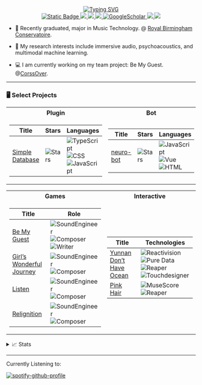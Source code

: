 <p align="center">
<a href="https://github.com/zjnbwxq">
    <img src="https://readme-typing-svg.demolab.com?font=PT+Serif&duration=2000&pause=100&center=%E9%94%99%E8%AF%AF%E7%9A%84&vCenter=%E9%94%99%E8%AF%AF%E7%9A%84&multiline=true&repeat=%E7%9C%9F%E7%9A%84&random=%E9%94%99%E8%AF%AF%E7%9A%84&width=500&height=80&lines=Xiaoqi+Weng;Music+Producer+%7C+Audio+Engineer+%7C+Writer;UI+UX+%7C+Immersive+Sound+%7C+Plugins" alt="Typing SVG" />
<!-- </a> -->
<br/>

<a href="https://zjnbwxq.github.io/Xiaoqi-Weng.github.io/">
    <img alt="Static Badge" src="https://img.shields.io/badge/Website-makos.dev-0000CD?style=flat-square">

</a>  
<a href="https://zjnbwxq.github.io/Xiaoqi-Weng.github.io//cv/">
    <img src="https://img.shields.io/badge/PDF-CV-blue?style=flat-square&logo=adobe">
</a>  
<a href="https://www.linkedin.com/in/xiaoqiweng/">
    <img src="https://img.shields.io/badge/-Linkedin-blue?style=flat-square&logo=linkedin">
</a>
<a href="mailto:sudo@soundiem.com">
    <img src="https://img.shields.io/badge/-Email-red?style=flat-square&logo=gmail&logoColor=white">
</a>
<a href='https://scholar.google.com/citations?user=nr3E6yYAAAAJ&hl' target="_blank">
    <img alt='GoogleScholar' src='https://img.shields.io/badge/Scholar-100000?style=flat&logo=GoogleScholar&logoColor=white&&color=0181FF'>
</a>
<a href="https://itch.io/profile/zjnbwxq">
    <img src="https://img.shields.io/badge/itch-zjnbwxq-FA5C5C?style=flat-square&logo=itchdotio&logoColor=white">
</a>


<a href="https://github.com/zjnbwxq">
    <img src="https://github-stats-alpha.vercel.app/api?username=zjnbwxq&cc=22272e&tc=37BCF6&ic=fff&bc=0000">
</a>

</p>

* 🏫 Recently graduated, major in Music Technology. @ [Royal Birmingham Conservatoire](https://www.bcu.ac.uk/conservatoire). 

* 🔬 My research interests include immersive audio, psychoacoustics, and multimodal machine learning.

* 💻 I am currently working on my team project:  Be My Guest. @[CorssOver](https://gjmxcrossover.itch.io/).

<hr />

### 🖥️ Select Projects
<table>
<tr><th>Plugin </th><th>Bot</th></tr>
<tr><td>

|Title | Stars | Languages|
|--|--|--|
| [Simple Database](https://github.com/zjnbwxq/simple-database) | <img alt="Stars" src="https://img.shields.io/github/stars/zjnbwxq/simple-database?style=flat-square&labelColor=black"/> | ![TypeScript](https://img.shields.io/badge/TypeScript-black?style=flat-square&logo=TypeScript)![CSS](https://img.shields.io/badge/CSS-black?style=flat-square&logo=cssdesignawards)![JavaScript](https://img.shields.io/badge/JavaScript-black?style=flat-square&logo=JavaScript)|

</td><td>

|Title | Stars | Languages|
|--|--|--|
| [neuro-bot](https://github.com/zjnbwxq/neuro-bot) | <img alt="Stars" src="https://img.shields.io/github/stars/zjnbwxq/neuro-bot?style=flat-square&labelColor=black"/> | ![JavaScript](https://img.shields.io/badge/JavaScript-black?style=flat-square&logo=JavaScript)![Vue](https://img.shields.io/badge/Vue-black?style=flat-square&logo=Vue.js)![HTML](https://img.shields.io/badge/HTML-black?style=flat-square&logo=html5)|

</td><tr></table>


<table>
<tr><th>Games</th><th>Interactive</th></tr>
<tr><td>

|Title | Role |
|--|--|
| [Be My Guest](https://gjmxcrossover.itch.io/bemyguest) |![SoundEngineer](https://img.shields.io/badge/SoundEngineer-black?style=flat-square&logo=musicbrainz)![Composer](https://img.shields.io/badge/Composer-black?style=flat-square&logo=applemusic)![Writer](https://img.shields.io/badge/Writer-black?style=flat-square&logo=instapaper)|
| [Girl’s Wonderful Journey](https://www.gcores.com/games/125872) |![SoundEngineer](https://img.shields.io/badge/SoundEngineer-black?style=flat-square&logo=musicbrainz)![Composer](https://img.shields.io/badge/Composer-black?style=flat-square&logo=applemusic)|
| [Listen](https://wanghai9963.itch.io/listen) |![SoundEngineer](https://img.shields.io/badge/SoundEngineer-black?style=flat-square&logo=musicbrainz)![Composer](https://img.shields.io/badge/Composer-black?style=flat-square&logo=applemusic)|
| [Relignition](https://www.gcores.com/games/105435) |![SoundEngineer](https://img.shields.io/badge/SoundEngineer-black?style=flat-square&logo=musicbrainz)![Composer](https://img.shields.io/badge/Composer-black?style=flat-square&logo=applemusic)|


</td><td>

|Title | Technologies |
|--|--|
| [Yunnan Don’t Have Ocean](https://zjnbwxq.github.io/Xiaoqi-Weng.github.io//portfolio/portfolio-1/)| ![Reactivision](https://img.shields.io/badge/Reactivision-black?style=flat-square)![Pure Data](https://img.shields.io/badge/PureData-black?style=flat-square&logo=PureData)![Reaper](https://img.shields.io/badge/Reaper-black?style=flat-square&logo=Reaper)![Touchdesigner](https://img.shields.io/badge/Touchdesigner-black?style=flat-square&logo=Touchdesigner)|
| [Pink Hair](https://zjnbwxq.github.io/Xiaoqi-Weng.github.io//portfolio/portfolio-5/)|![MuseScore](https://img.shields.io/badge/MuseScore-black?style=flat-square&logo=MuseScore)![Reaper](https://img.shields.io/badge/Reaper-black?style=flat-square&logo=Reaper)|

</td><tr></table>


<details>
<summary>📈 Stats</summary>
<br>
My Github Stats

![](http://github-profile-summary-cards.vercel.app/api/cards/profile-details?username=zjnbwxq&theme=dracula) 

![](http://github-profile-summary-cards.vercel.app/api/cards/repos-per-language?username=zjnbwxq&theme=dracula) 
![](http://github-profile-summary-cards.vercel.app/api/cards/most-commit-language?username=zjnbwxq&theme=dracula)


<br>
</details>      


<hr />


Currently Listening to:

[![spotify-github-profile](https://spotify-github-profile.kittinanx.com/api/view.svg?uid=p6r2yc7yme0jeqt37s1kxjag8&cover_image=false&theme=default&show_offline=true&background_color=0d0d0d&interchange=true&bar_color=53b14f&bar_color_cover=true)](https://open.spotify.com/user/p6r2yc7yme0jeqt37s1kxjag8)
